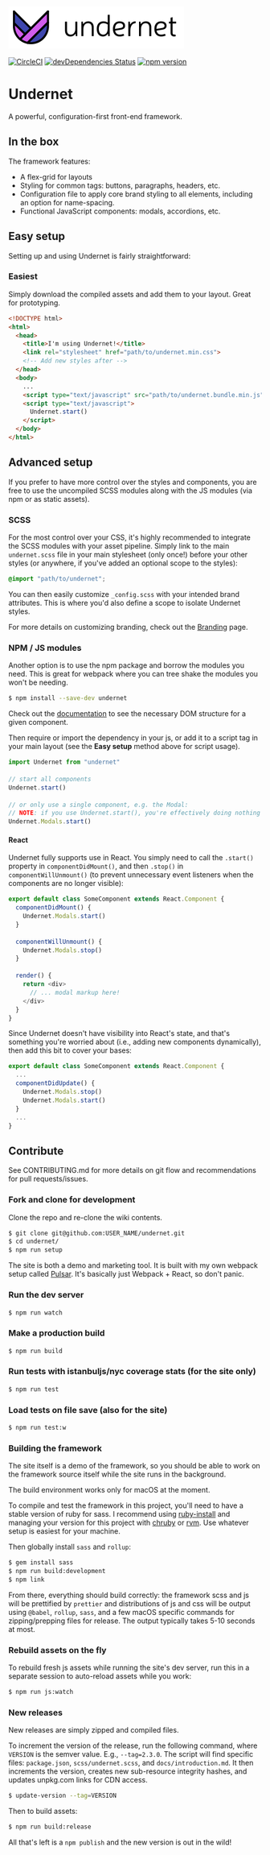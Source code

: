 ![Undernet](src/assets/images/github-logo.png?raw=true)

[![CircleCI](https://circleci.com/gh/geotrev/undernet/tree/master.svg?style=svg)](https://circleci.com/gh/geotrev/undernet/tree/master) [![devDependencies Status](https://david-dm.org/geotrev/undernet/dev-status.svg)](https://david-dm.org/geotrev/undernet?type=dev) [![npm version](https://badge.fury.io/js/undernet.svg)](https://badge.fury.io/js/undernet)

# Undernet

A powerful, configuration-first front-end framework.

## In the box

The framework features:

- A flex-grid for layouts
- Styling for common tags: buttons, paragraphs, headers, etc.
- Configuration file to apply core brand styling to all elements, including an option for name-spacing.
- Functional JavaScript components: modals, accordions, etc.

## Easy setup

Setting up and using Undernet is fairly straightforward:

### Easiest

Simply download the compiled assets and add them to your layout. Great for prototyping.

```html
<!DOCTYPE html>
<html>
  <head>
    <title>I'm using Undernet!</title>
    <link rel="stylesheet" href="path/to/undernet.min.css">
    <!-- Add new styles after -->
  </head>
  <body>
    ...
    <script type="text/javascript" src="path/to/undernet.bundle.min.js" async></script>
    <script type="text/javascript">
      Undernet.start()
    </script>
  </body>
</html>
```

## Advanced setup

If you prefer to have more control over the styles and components, you are free to use the uncompiled SCSS modules along with the JS modules (via npm or as static assets).

### SCSS

For the most control over your CSS, it's highly recommended to integrate the SCSS modules with your asset pipeline. Simply link to the main `undernet.scss` file in your main stylesheet (only once!) before your other styles (or anywhere, if you've added an optional scope to the styles):

```css
@import "path/to/undernet";
```

You can then easily customize `_config.scss` with your intended brand attributes. This is where you'd also define a scope to isolate Undernet styles.

For more details on customizing branding, check out the [Branding](https://undernet.io/docs/overview/branding) page.

### NPM / JS modules

Another option is to use the npm package and borrow the modules you need. This is great for webpack where you can tree shake the modules you won't be needing.

```sh
$ npm install --save-dev undernet
```

Check out the [documentation](https://undernet.io/docs/overview/javascript) to see the necessary DOM structure for a given component.

Then require or import the dependency in your js, or add it to a script tag in your main layout (see the **Easy setup** method above for script usage).

```js
import Undernet from "undernet"

// start all components
Undernet.start()

// or only use a single component, e.g. the Modal:
// NOTE: if you use Undernet.start(), you're effectively doing nothing with this property call
Undernet.Modals.start()
```

#### React

Undernet fully supports use in React. You simply need to call the `.start()` property in `componentDidMount()`, and then `.stop()` in `componentWillUnmount()` (to prevent unnecessary event listeners when the components are no longer visible):

```js
export default class SomeComponent extends React.Component {
  componentDidMount() {
    Undernet.Modals.start()
  }

  componentWillUnmount() {
    Undernet.Modals.stop()
  }

  render() {
    return <div>
      // ... modal markup here!
    </div>
  }
}
```

Since Undernet doesn't have visibility into React's state, and that's something you're worried about (i.e., adding new components dynamically), then add this bit to cover your bases:

```js
export default class SomeComponent extends React.Component {
  ...
  componentDidUpdate() {
    Undernet.Modals.stop()
    Undernet.Modals.start()
  }
  ...
}
```

## Contribute

See CONTRIBUTING.md for more details on git flow and recommendations for pull requests/issues.

### Fork and clone for development

Clone the repo and re-clone the wiki contents.

```sh
$ git clone git@github.com:USER_NAME/undernet.git
$ cd undernet/
$ npm run setup
```

The site is both a demo and marketing tool. It is built with my own webpack setup called [Pulsar](https://github.com/geotrev/pulsar). It's basically just Webpack + React, so don't panic.

### Run the dev server

```sh
$ npm run watch
```

### Make a production build

```sh
$ npm run build
```

### Run tests with istanbuljs/nyc coverage stats (for the site only)

```sh
$ npm run test
```

### Load tests on file save (also for the site)

```sh
$ npm run test:w
```

### Building the framework

The site itself is a demo of the framework, so you should be able to work on the framework source itself while the site runs in the background.

The build environment works only for macOS at the moment.

To compile and test the framework in this project, you'll need to have a stable version of ruby for sass. I recommend using [ruby-install](https://www.ruby-lang.org/en/documentation/installation/#ruby-install) and managing your version for this project with [chruby](https://www.ruby-lang.org/en/documentation/installation/#chruby) or [rvm](https://www.ruby-lang.org/en/documentation/installation/#rvm). Use whatever setup is easiest for your machine.

Then globally install `sass` and `rollup`:

```sh
$ gem install sass
$ npm run build:development
$ npm link
```

From there, everything should build correctly: the framework scss and js will be prettified by `prettier` and distributions of js and css will be output using `@babel`, `rollup`, `sass`, and a few macOS specific commands for zipping/prepping files for release. The output typically takes 5-10 seconds at most.

### Rebuild assets on the fly

To rebuild fresh js assets while running the site's dev server, run this in a separate session to auto-reload assets while you work:

```sh
$ npm run js:watch
```

### New releases

New releases are simply zipped and compiled files.

To increment the version of the release, run the following command, where `VERSION` is the semver value. E.g., `--tag=2.3.0`. The script will find specific files: `package.json`, `scss/undernet.scss`, and `docs/introduction.md`. It then increments the version, creates new sub-resource integrity hashes, and updates unpkg.com links for CDN access.

```sh
$ update-version --tag=VERSION
```

Then to build assets:

```sh
$ npm run build:release
```

All that's left is a `npm publish` and the new version is out in the wild!
